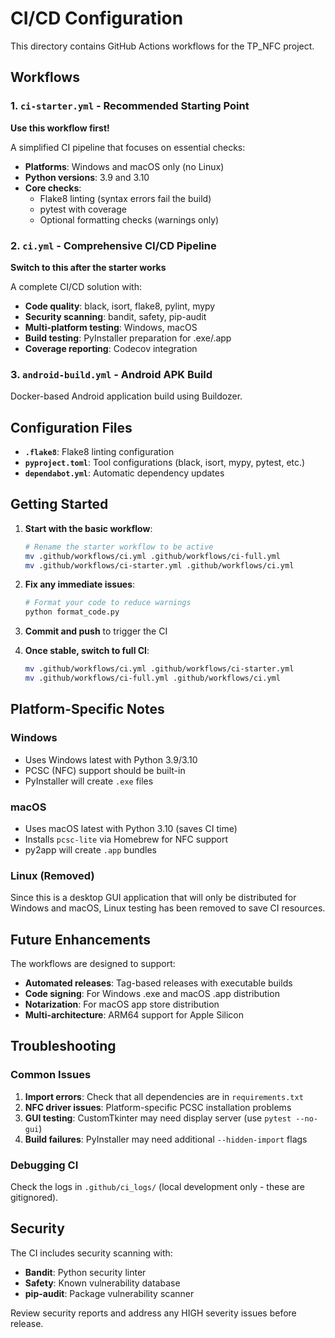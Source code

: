 # CI/CD Configuration

This directory contains GitHub Actions workflows for the TP_NFC project.

## Workflows

### 1. `ci-starter.yml` - Recommended Starting Point
**Use this workflow first!**

A simplified CI pipeline that focuses on essential checks:
- **Platforms**: Windows and macOS only (no Linux)
- **Python versions**: 3.9 and 3.10
- **Core checks**:
  - Flake8 linting (syntax errors fail the build)
  - pytest with coverage
  - Optional formatting checks (warnings only)

### 2. `ci.yml` - Comprehensive CI/CD Pipeline
**Switch to this after the starter works**

A complete CI/CD solution with:
- **Code quality**: black, isort, flake8, pylint, mypy
- **Security scanning**: bandit, safety, pip-audit
- **Multi-platform testing**: Windows, macOS
- **Build testing**: PyInstaller preparation for .exe/.app
- **Coverage reporting**: Codecov integration

### 3. `android-build.yml` - Android APK Build
Docker-based Android application build using Buildozer.

## Configuration Files

- **`.flake8`**: Flake8 linting configuration
- **`pyproject.toml`**: Tool configurations (black, isort, mypy, pytest, etc.)
- **`dependabot.yml`**: Automatic dependency updates

## Getting Started

1. **Start with the basic workflow**:
   ```bash
   # Rename the starter workflow to be active
   mv .github/workflows/ci.yml .github/workflows/ci-full.yml
   mv .github/workflows/ci-starter.yml .github/workflows/ci.yml
   ```

2. **Fix any immediate issues**:
   ```bash
   # Format your code to reduce warnings
   python format_code.py
   ```

3. **Commit and push** to trigger the CI

4. **Once stable, switch to full CI**:
   ```bash
   mv .github/workflows/ci.yml .github/workflows/ci-starter.yml
   mv .github/workflows/ci-full.yml .github/workflows/ci.yml
   ```

## Platform-Specific Notes

### Windows
- Uses Windows latest with Python 3.9/3.10
- PCSC (NFC) support should be built-in
- PyInstaller will create `.exe` files

### macOS
- Uses macOS latest with Python 3.10 (saves CI time)
- Installs `pcsc-lite` via Homebrew for NFC support
- py2app will create `.app` bundles

### Linux (Removed)
Since this is a desktop GUI application that will only be distributed for Windows and macOS, Linux testing has been removed to save CI resources.

## Future Enhancements

The workflows are designed to support:
- **Automated releases**: Tag-based releases with executable builds
- **Code signing**: For Windows .exe and macOS .app distribution
- **Notarization**: For macOS app store distribution
- **Multi-architecture**: ARM64 support for Apple Silicon

## Troubleshooting

### Common Issues

1. **Import errors**: Check that all dependencies are in `requirements.txt`
2. **NFC driver issues**: Platform-specific PCSC installation problems
3. **GUI testing**: CustomTkinter may need display server (use `pytest --no-gui`)
4. **Build failures**: PyInstaller may need additional `--hidden-import` flags

### Debugging CI

Check the logs in `.github/ci_logs/` (local development only - these are gitignored).

## Security

The CI includes security scanning with:
- **Bandit**: Python security linter
- **Safety**: Known vulnerability database
- **pip-audit**: Package vulnerability scanner

Review security reports and address any HIGH severity issues before release.